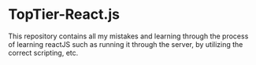 # TopTier-React.js
This repository contains all my mistakes and learning through the process of learning reactJS such as running it through the server, by utilizing the correct scripting, etc.
